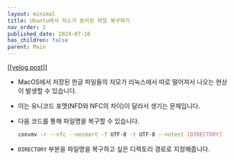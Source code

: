 ```yaml
---
layout: minimal
title: Ubuntu에서 자소가 분리된 파일 복구하기
nav_order: 2
published_date: 2024-07-16
has_children: false
parent: Main
---
```


<a href='https://velog.io/@s2jin/jaso-merge-in-Ubuntu'>[[velog post]]</a>

<ul>
<li><p>MacOS에서 저장된 한글 파일들의 자모가 리눅스에서 따로 떨어져서 나오는 현상이 발생할 수 있습니다.</p>
</li>
<li><p>이는 유니코드 포맷(NFD와 NFC의 차이)이 달라서 생기는 문제입니다.</p>
</li>
<li><p>다음 코드를 통해 파일명을 복구할 수 있습니다.</p>

```bash
convmv -r --nfc --nosmart -f UTF-8 -t UTF-8 --notest [DIRECTORY]
```

</li>
<li><p><code>DIRECTORY</code> 부분을 파일명을 복구하고 싶은 디렉토리 경로로 지정해줍니다.</p>
</li>
</ul>